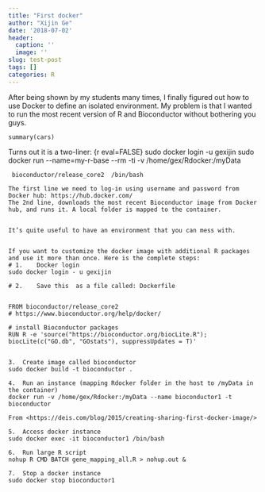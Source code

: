 ```yaml
---
title: "First docker"
author: "Xijin Ge"
date: '2018-07-02'
header:
  caption: ''
  image: ''
slug: test-post
tags: []
categories: R
---
```

After being shown by my students many times, I finally figured out how to use Docker to define an isolated environment. My problem is that I wanted to run the most recent version of R and Bioconductor without bothering you guys. 


```{r cars}
summary(cars)
```


Turns out it is a two-liner:
{r eval=FALSE}
sudo docker login -u gexijin
sudo docker run --name=my-r-base --rm -ti -v /home/gex/Rdocker:/myData
```
 bioconductor/release_core2  /bin/bash

The first line we need to log-in using username and password from Docker hub: https://hub.docker.com/
The 2nd line, downloads the most recent Bioconductor image from Docker hub, and runs it. A local folder is mapped to the container. 


It’s quite useful to have an environment that you can mess with. 


If you want to customize the docker image with additional R packages and use it more than once. Here is the complete steps:
# 1.	Docker login
sudo docker login - u gexijin
 
# 2.	Save this  as a file called: Dockerfile 

 
FROM bioconductor/release_core2
# https://www.bioconductor.org/help/docker/
 
# install Bioconductor packages
RUN R -e 'source("https://bioconductor.org/biocLite.R"); biocLite(c("GO.db", "GOstats"), suppressUpdates = T)'
 
 
3.	Create image called bioconductor
sudo docker build -t bioconductor .
 
4.	Run an instance (mapping Rdocker folder in the host to /myData in the container)
docker run -v /home/gex/Rdocker:/myData --name bioconductor1 -t bioconductor
 
From <https://deis.com/blog/2015/creating-sharing-first-docker-image/> 
 
5.	Access docker instance
sudo docker exec -it bioconductor1 /bin/bash
 
6.	Run large R script 
nohup R CMD BATCH gene_mapping_all.R > nohup.out &
 
7.	Stop a docker instance
sudo docker stop bioconductor1
